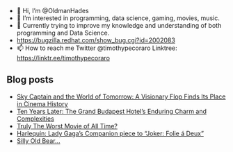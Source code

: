 - 👋 Hi, I’m @OldmanHades
- 👀 I’m interested in programming, data science, gaming, movies, music.
- 🌱 Currently trying to improve my knowledge and understanding of both programming and Data Science.
- https://bugzilla.redhat.com/show_bug.cgi?id=2002083
- 📫 How to reach me Twitter @timothypecoraro
Linktree: https://linktr.ee/timothypecoraro

## Blog posts
<!-- BLOG-POST-LIST:START -->
- [Sky Captain and the World of Tomorrow: A Visionary Flop Finds Its Place in Cinema History](https://medium.com/@timothypecoraro/sky-captain-and-the-world-of-tomorrow-a-visionary-flop-finds-its-place-in-cinema-history-88e89d2628f5?source=rss-5097f5c9b801------2)
- [Ten Years Later: The Grand Budapest Hotel’s Enduring Charm and Complexities](https://medium.com/@timothypecoraro/ten-years-later-the-grand-budapest-hotels-enduring-charm-and-complexities-68ac6af11854?source=rss-5097f5c9b801------2)
- [Truly The Worst Movie of All Time?](https://medium.com/@timothypecoraro/who-trapped-me-by-watching-this-70830a076ac2?source=rss-5097f5c9b801------2)
- [Harlequin: Lady Gaga’s Companion piece to “Joker: Folie á Deux”](https://medium.com/@timothypecoraro/harlequin-lady-gagas-companion-piece-to-joker-folie-%C3%A1-deux-fd88c2bcb144?source=rss-5097f5c9b801------2)
- [Silly Old Bear…](https://medium.com/@timothypecoraro/silly-old-bear-54b73e7dc7fe?source=rss-5097f5c9b801------2)
<!-- BLOG-POST-LIST:END -->
